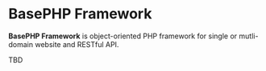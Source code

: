 
# BasePHP Framework

**BasePHP Framework** is object-oriented PHP framework for single or mutli-domain website and RESTful API.

TBD
